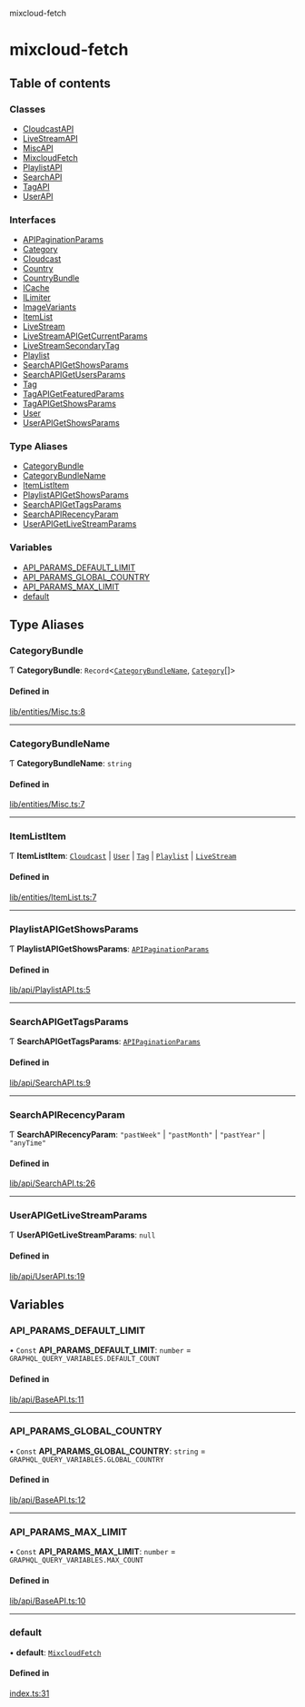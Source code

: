 mixcloud-fetch

# mixcloud-fetch

## Table of contents

### Classes

- [CloudcastAPI](classes/CloudcastAPI.md)
- [LiveStreamAPI](classes/LiveStreamAPI.md)
- [MiscAPI](classes/MiscAPI.md)
- [MixcloudFetch](classes/MixcloudFetch.md)
- [PlaylistAPI](classes/PlaylistAPI.md)
- [SearchAPI](classes/SearchAPI.md)
- [TagAPI](classes/TagAPI.md)
- [UserAPI](classes/UserAPI.md)

### Interfaces

- [APIPaginationParams](interfaces/APIPaginationParams.md)
- [Category](interfaces/Category.md)
- [Cloudcast](interfaces/Cloudcast.md)
- [Country](interfaces/Country.md)
- [CountryBundle](interfaces/CountryBundle.md)
- [ICache](interfaces/ICache.md)
- [ILimiter](interfaces/ILimiter.md)
- [ImageVariants](interfaces/ImageVariants.md)
- [ItemList](interfaces/ItemList.md)
- [LiveStream](interfaces/LiveStream.md)
- [LiveStreamAPIGetCurrentParams](interfaces/LiveStreamAPIGetCurrentParams.md)
- [LiveStreamSecondaryTag](interfaces/LiveStreamSecondaryTag.md)
- [Playlist](interfaces/Playlist.md)
- [SearchAPIGetShowsParams](interfaces/SearchAPIGetShowsParams.md)
- [SearchAPIGetUsersParams](interfaces/SearchAPIGetUsersParams.md)
- [Tag](interfaces/Tag.md)
- [TagAPIGetFeaturedParams](interfaces/TagAPIGetFeaturedParams.md)
- [TagAPIGetShowsParams](interfaces/TagAPIGetShowsParams.md)
- [User](interfaces/User.md)
- [UserAPIGetShowsParams](interfaces/UserAPIGetShowsParams.md)

### Type Aliases

- [CategoryBundle](README.md#categorybundle)
- [CategoryBundleName](README.md#categorybundlename)
- [ItemListItem](README.md#itemlistitem)
- [PlaylistAPIGetShowsParams](README.md#playlistapigetshowsparams)
- [SearchAPIGetTagsParams](README.md#searchapigettagsparams)
- [SearchAPIRecencyParam](README.md#searchapirecencyparam)
- [UserAPIGetLiveStreamParams](README.md#userapigetlivestreamparams)

### Variables

- [API\_PARAMS\_DEFAULT\_LIMIT](README.md#api_params_default_limit)
- [API\_PARAMS\_GLOBAL\_COUNTRY](README.md#api_params_global_country)
- [API\_PARAMS\_MAX\_LIMIT](README.md#api_params_max_limit)
- [default](README.md#default)

## Type Aliases

### CategoryBundle

Ƭ **CategoryBundle**: `Record`\<[`CategoryBundleName`](README.md#categorybundlename), [`Category`](interfaces/Category.md)[]\>

#### Defined in

[lib/entities/Misc.ts:8](https://github.com/patrickkfkan/mixcloud-fetch/blob/a2692f0/src/lib/entities/Misc.ts#L8)

___

### CategoryBundleName

Ƭ **CategoryBundleName**: `string`

#### Defined in

[lib/entities/Misc.ts:7](https://github.com/patrickkfkan/mixcloud-fetch/blob/a2692f0/src/lib/entities/Misc.ts#L7)

___

### ItemListItem

Ƭ **ItemListItem**: [`Cloudcast`](interfaces/Cloudcast.md) \| [`User`](interfaces/User.md) \| [`Tag`](interfaces/Tag.md) \| [`Playlist`](interfaces/Playlist.md) \| [`LiveStream`](interfaces/LiveStream.md)

#### Defined in

[lib/entities/ItemList.ts:7](https://github.com/patrickkfkan/mixcloud-fetch/blob/a2692f0/src/lib/entities/ItemList.ts#L7)

___

### PlaylistAPIGetShowsParams

Ƭ **PlaylistAPIGetShowsParams**: [`APIPaginationParams`](interfaces/APIPaginationParams.md)

#### Defined in

[lib/api/PlaylistAPI.ts:5](https://github.com/patrickkfkan/mixcloud-fetch/blob/a2692f0/src/lib/api/PlaylistAPI.ts#L5)

___

### SearchAPIGetTagsParams

Ƭ **SearchAPIGetTagsParams**: [`APIPaginationParams`](interfaces/APIPaginationParams.md)

#### Defined in

[lib/api/SearchAPI.ts:9](https://github.com/patrickkfkan/mixcloud-fetch/blob/a2692f0/src/lib/api/SearchAPI.ts#L9)

___

### SearchAPIRecencyParam

Ƭ **SearchAPIRecencyParam**: ``"pastWeek"`` \| ``"pastMonth"`` \| ``"pastYear"`` \| ``"anyTime"``

#### Defined in

[lib/api/SearchAPI.ts:26](https://github.com/patrickkfkan/mixcloud-fetch/blob/a2692f0/src/lib/api/SearchAPI.ts#L26)

___

### UserAPIGetLiveStreamParams

Ƭ **UserAPIGetLiveStreamParams**: ``null``

#### Defined in

[lib/api/UserAPI.ts:19](https://github.com/patrickkfkan/mixcloud-fetch/blob/a2692f0/src/lib/api/UserAPI.ts#L19)

## Variables

### API\_PARAMS\_DEFAULT\_LIMIT

• `Const` **API\_PARAMS\_DEFAULT\_LIMIT**: `number` = `GRAPHQL_QUERY_VARIABLES.DEFAULT_COUNT`

#### Defined in

[lib/api/BaseAPI.ts:11](https://github.com/patrickkfkan/mixcloud-fetch/blob/a2692f0/src/lib/api/BaseAPI.ts#L11)

___

### API\_PARAMS\_GLOBAL\_COUNTRY

• `Const` **API\_PARAMS\_GLOBAL\_COUNTRY**: `string` = `GRAPHQL_QUERY_VARIABLES.GLOBAL_COUNTRY`

#### Defined in

[lib/api/BaseAPI.ts:12](https://github.com/patrickkfkan/mixcloud-fetch/blob/a2692f0/src/lib/api/BaseAPI.ts#L12)

___

### API\_PARAMS\_MAX\_LIMIT

• `Const` **API\_PARAMS\_MAX\_LIMIT**: `number` = `GRAPHQL_QUERY_VARIABLES.MAX_COUNT`

#### Defined in

[lib/api/BaseAPI.ts:10](https://github.com/patrickkfkan/mixcloud-fetch/blob/a2692f0/src/lib/api/BaseAPI.ts#L10)

___

### default

• **default**: [`MixcloudFetch`](classes/MixcloudFetch.md)

#### Defined in

[index.ts:31](https://github.com/patrickkfkan/mixcloud-fetch/blob/a2692f0/src/index.ts#L31)
